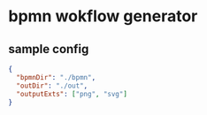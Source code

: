 # bpmn wokflow generator

## sample config

```json
{
  "bpmnDir": "./bpmn",
  "outDir": "./out",
  "outputExts": ["png", "svg"]
}
```